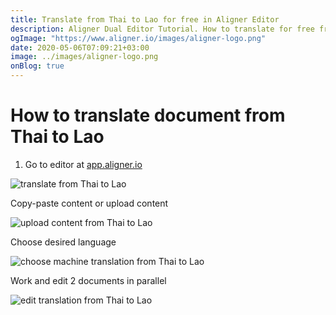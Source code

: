```yaml
---
title: Translate from Thai to Lao for free in Aligner Editor
description: Aligner Dual Editor Tutorial. How to translate for free from Thai to Lao. Aligner is multilingual document management platform. 
ogImage: "https://www.aligner.io/images/aligner-logo.png"
date: 2020-05-06T07:09:21+03:00
image: ../images/aligner-logo.png
onBlog: true
---
```


# How to translate document from Thai to Lao

1. Go to editor at [app.aligner.io](https://app.aligner.io "Aligner App web page")

![translate from Thai to Lao](../aligner-blank-editor.png "translate from Thai to Lao")

Copy-paste content or upload content

![upload content from Thai to Lao](../aligner-uploaded-document.png "upload content from Thai to Lao")

Choose desired language

![choose machine translation from Thai to Lao](../aligner-language-dropdown.png "choose machine translation from Thai to Lao")

Work and edit 2 documents in parallel

![edit translation from Thai to Lao](../aligner-double-sitded-editor.png "edit translation from Thai to Lao")


